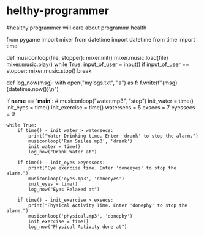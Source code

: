 # helthy-programmer
#healthy programmer will care about programmr health

from pygame import mixer
from datetime import datetime
from time import time

def musiconloop(file, stopper):
    mixer.init()
    mixer.music.load(file)
    mixer.music.play()
    while True:
        input_of_user = input()
        if input_of_user == stopper:
            mixer.music.stop()
            break

def log_now(msg):
    with open("mylogs.txt", "a") as f:
        f.write(f"{msg} {datetime.now()}\n")

if __name__ == '__main__':
    # musiconloop("water.mp3", "stop")
    init_water = time()
    init_eyes = time()
    init_exercise = time()
    watersecs = 5
    exsecs = 7
    eyessecs = 9

    while True:
        if time() - init_water > watersecs:
            print("Water Drinking time. Enter 'drank' to stop the alarm.")
            musiconloop('Ram Sailee.mp3', 'drank')
            init_water = time()
            log_now("Drank Water at")

        if time() - init_eyes >eyessecs:
            print("Eye exercise time. Enter 'doneeyes' to stop the alarm.")
            musiconloop('eyes.mp3', 'doneeyes')
            init_eyes = time()
            log_now("Eyes Relaxed at")

        if time() - init_exercise > exsecs:
            print("Physical Activity Time. Enter 'donephy' to stop the alarm.")
            musiconloop('physical.mp3', 'donephy')
            init_exercise = time()
            log_now("Physical Activity done at")
